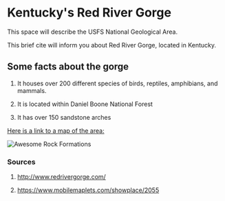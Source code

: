 <!-- heading 1-->
 # Kentucky's Red River Gorge

This space will describe the USFS National Geological Area.
 <!--First paragraph-->
 This brief cite will inform you about Red River Gorge, located in Kentucky.
 <!--List o facts-->
 ## Some facts about the gorge
 1. It houses over 200 different species of birds, reptiles, amphibians, and mammals.

 2. It is located within Daniel Boone National Forest 

 3. It has over 150 sandstone arches 

 <!--Map link-->

 [Here is a link to a map of the area:](https://www.mobilemaplets.com/showplace/2055)

![Awesome Rock Formations](https://d368g9lw5ileu7.cloudfront.net/races/race48212-logo.bzlyPU.png)

<!--sources-->
 ### Sources

1. http://www.redrivergorge.com/

2. https://www.mobilemaplets.com/showplace/2055